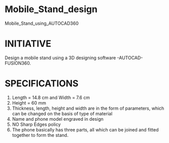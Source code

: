 # Mobile_Stand_design
Mobile_Stand_using_AUTOCAD360

# INITIATIVE
Design a mobile stand using a 3D designing software -AUTOCAD-FUSION360.

# SPECIFICATIONS

1. Length = 14.8 cm and Width = 7.6 cm  
2. Height = 60 mm  
3. Thickness, length, height and width are in the form of parameters, which can be changed on the basis of type of material  
4. Name and phone model engraved in design
5. NO Sharp Edges policy
6. The phone basically has three parts, all which can be joined and fitted together to form the stand.
